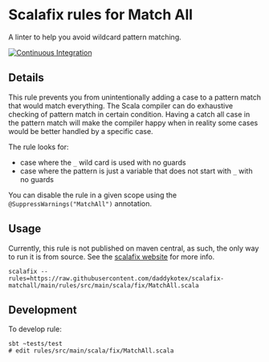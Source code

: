 # Scalafix rules for Match All

A linter to help you avoid wildcard pattern matching.

[![Continuous Integration](https://github.com/mbaechler/scalafix-matchall/actions/workflows/ci.yml/badge.svg)](https://github.com/mbaechler/scalafix-matchall/actions/workflows/ci.yml)

## Details

This rule prevents you from unintentionally adding a case to a pattern match that would match everything. The Scala compiler can do exhaustive checking of pattern match in certain condition. Having a catch all case in the pattern match will make the compiler happy when in reality some cases would be better handled by a specific case.

The rule looks for:

* case where the `_` wild card is used with no guards
* case where the pattern is just a variable that does not start with `_` with no guards

You can disable the rule in a given scope using the `@SuppressWarnings("MatchAll")` annotation.

## Usage

Currently, this rule is not published on maven central, as such, the only way to run it is from source. See the [scalafix website](https://scalacenter.github.io/scalafix/docs/developers/tutorial.html#run-the-rule-from-source-code) for more info.

```
scalafix --rules=https://raw.githubusercontent.com/daddykotex/scalafix-matchall/main/rules/src/main/scala/fix/MatchAll.scala
```

## Development

To develop rule:
```
sbt ~tests/test
# edit rules/src/main/scala/fix/MatchAll.scala
```
